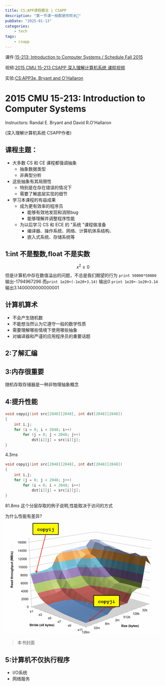 ```yaml
---
title: CS:APP课程概览 | CSAPP
description: "第一节课一般都是吹吹水🥱"
pubDate: "2025-01-13"
categories:
    - tech
tags:
    - csapp
---
```



课件:[15-213: Introduction to Computer Systems / Schedule Fall 2015](https://www.cs.cmu.edu/afs/cs/academic/class/15213-f15/www/schedule.html)

视频:[2015 CMU 15-213 CSAPP 深入理解计算机系统 课程视频](https://www.bilibili.com/video/BV1iW411d7hd)

实验:[CS:APP3e, Bryant and O'Hallaron](https://csapp.cs.cmu.edu/3e/labs.html)

# 2015 CMU 15-213: Introduction to Computer Systems
Instructors: Randal E. Bryant and David R.O'Hallaron

(深入理解计算机系统 CSAPP作者)
## 课程主题：
- 大多数 CS 和 CE 课程都强调抽象
	- 抽象数据类型
	- 非典型分析
 - 这些抽象有其局限性
	- 特别是在存在错误的情况下
	- 需要了解底层实现的细节
- 学习本课程的有益成果
	- 成为更有效率的程序员
		- 能够有效地发现和消除bug
		- 能够理解并调整程序性能
	- 为以后学习 CS 和 ECE 的 "系统 "课程做准备
		- 编译器、操作系统、网络、计算机体系结构、
		- 嵌入式系统、存储系统等

## 1:int 不是整数,float 不是实数
$$ x^2\ge0 $$
但是计算机中存在数值溢出的问题，不总是我们期望的行为
`print 50000*50000`
输出-1794967296
而`print 1e20+(-1e20+3.14)`
输出0
`print 1e20+-1e20+3.14`
输出3.1400000000000001

## 计算机算术
- 不会产生随机数
- 不能想当然认为它遵守一般的数学性质
- 需要理解哪些情境下使用哪些抽象
- 对编译器和严谨的应用程序员的重要话题

## 2:了解汇编

## 3:内存很重要
随机存取存储器是一种非物理抽象概念

## 4:提升性能
```c
void copyij(int src[2048][2048], int dst[2048][2048]) 
{ 
	int i,j; 
	for (i = 0; i < 2048; i++) 
		for (j = 0; j < 2048; j++) 
			dst[i][j] = src[i][j]; 
}
```
4.3ms
```c
void copyij(int src[2048][2048], int dst[2048][2048]) 
{ 
	int i,j; 
	for (j = 0; j < 2048; j++) 
		for (i = 0; i < 2048; i++) 
			dst[i][j] = src[i][j]; 
}
```
81.8ms
这个分层存取的例子说明,性能取决于访问的方式

为什么性能有差异?
![](attachments/Pasted%20image%2020250113113958.png)
> 本书封面

## 5:计算机不仅执行程序
- I/O系统
- 网络服务